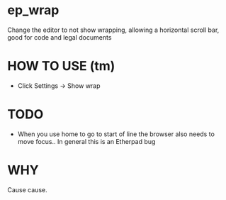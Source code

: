 # ep_wrap

Change the editor to not show wrapping, allowing a horizontal scroll bar, good for code and legal documents

# HOW TO USE (tm)
* Click Settings -> Show wrap

# TODO
* When you use home to go to start of line the browser also needs to move focus..   In general this is an Etherpad bug

# WHY
Cause cause.
